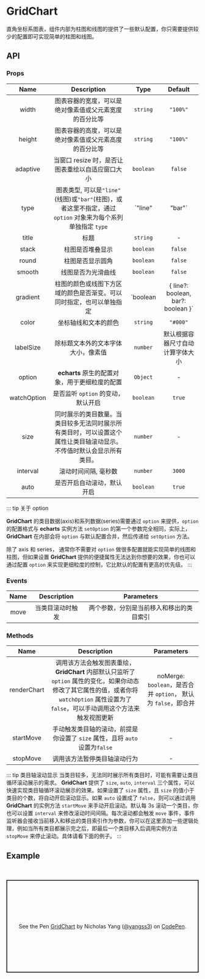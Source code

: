 # GridChart

直角坐标系图表，组件内部为柱图和线图的提供了一些默认配置，你只需要提供较少的配置即可实现简单的柱图和线图。

## API

### Props

|    Name     |                                                     Description                                                      |                     Type                      |             Default              |
| :---------: | :------------------------------------------------------------------------------------------------------------------: | :-------------------------------------------: | :------------------------------: |
|    width    |                                图表容器的宽度，可以是绝对像素值或父元素宽度的百分比等                                |                   `string`                    |             `"100%"`             |
|   height    |                                图表容器的高度，可以是绝对像素值或父元素高度的百分比等                                |                   `string`                    |             `"100%"`             |
|  adaptive   |                                   当窗口 resize 时，是否让图表重绘以自适应窗口大小                                   |                   `boolean`                   |             `false`              |
|    type     |     图表类型, 可以是`"line"`(线图)或`"bar"`(柱图)，或者这里不指定，通过 `option` 对象来为每个系列单独指定 `type`     |                `"line"|"bar"`                 |                -                 |
|    title    |                                                         标题                                                         |                   `string`                    |                -                 |
|    stack    |                                                   柱图是否堆叠显示                                                   |                   `boolean`                   |             `false`              |
|    round    |                                                   柱图是否显示圆角                                                   |                   `boolean`                   |             `false`              |
|   smooth    |                                                  线图是否为光滑曲线                                                  |                   `boolean`                   |             `false`              |
|  gradient   |                         柱图的颜色或线图下方区域的颜色是否渐变。可以同时指定，也可以单独指定                         | `boolean | { line?: boolean, bar?: boolean }` |             `false`              |
|    color    |                                                 坐标轴线和文本的颜色                                                 |                   `string`                    |             `"#000"`             |
|  labelSize  |                                          除标题文本外的文本字体大小，像素值                                          |                   `number`                    | 默认根据容器尺寸自动计算字体大小 |
|   option    |                                    **echarts** 原生的配置对象，用于更细粒度的配置                                    |                   `Object`                    |                -                 |
| watchOption |                                          是否监听 `option` 的变动，默认开启                                          |                   `boolean`                   |              `true`              |
|    size     | 同时展示的类目数量。当类目较多无法同时展示所有类目时，可以设置这个属性让类目轴滚动显示。不传值时默认会显示所有类目。 |                   `number`                    |                -                 |
|  interval   |                                                 滚动时间间隔, 毫秒数                                                 |                   `number`                    |              `3000`              |
|    auto     |                                              是否开启自动滚动，默认开启                                              |                   `boolean`                   |              `true`              |

::: tip 关于 option

**GridChart** 的类目数据(axis)和系列数据(series)需要通过 `option` 来提供，`option` 的配置格式与 **echarts** 实例方法 `setOption` 的第一个参数完全相同，实际上，**GridChart** 在内部会将 `option` 与默认配置合并，然后传递给 `setOption` 方法。

除了 axis 和 series， 通常你不需要对 `option` 做很多配置就能实现简单的线图和柱图，但如果设置 **GridChart** 提供的便捷属性无法达到你想要的效果，你也可以通过配置 `option` 来实现更细粒度的控制，它比默认的配置有更高的优先级。
:::

### Events

| Name |   Description    |                Parameters                |
| :--: | :--------------: | :--------------------------------------: |
| move | 当类目滚动时触发 | 两个参数，分别是当前移入和移出的类目索引 |

### Methods

|    Name     |                                                                                         Description                                                                                         |                           Parameters                           |
| :---------: | :-----------------------------------------------------------------------------------------------------------------------------------------------------------------------------------------: | :------------------------------------------------------------: |
| renderChart | 调用该方法会触发图表重绘，**GridChart** 内部默认只监听了 `option` 属性的变化，如果你动态修改了其它属性的值，或者你将 `watchOption` 属性设置为了 `false`，可以手动调用这个方法来触发视图更新 | noMerge: `boolean`，是否合并 `option`， 默认为 `false`，即合并 |
|  startMove  |                                                         手动触发类目轴的滚动，前提是你设置了 `size` 属性，且将 `auto` 设置为`false`                                                         |                               -                                |
|  stopMove   |                                                                                调用该方法暂停类目轴滚动行为                                                                                 |                               -                                |

::: tip 类目轴滚动显示
当类目较多，无法同时展示所有类目时，可能有需要让类目循环滚动展示的需求。 **GridChart** 提供了 `size`, `auto`, `interval` 三个属性，可以快速实现类目轴循环滚动展示的效果。如果设置了 `size` 属性，且 `size` 的值小于类目的个数，将自动开启滚动显示。如果 `auto` 设置成了 `false`，则可以通过调用 **GridChart** 的实例方法 `startMove` 来手动开启滚动。默认每 3s 滚动一个类目，你也可以设置 `interval` 来修改滚动时间间隔。每次滚动都会触发 `move` 事件，事件监听器会接收当前移入和移出的类目索引作为参数，你可以在这里添加一些逻辑处理，例如当所有类目都展示完之后，即最后一个类目移入后调用实例方法 `stopMove` 来停止滚动。具体请看下面的例子。
:::

## Example

<div style="height:20px;"></div>
<p class="codepen" data-height="450" data-theme-id="light" data-default-tab="js,result" data-user="yangss3" data-slug-hash="xxOKame" style="height: 243px; box-sizing: border-box; display: flex; align-items: center; justify-content: center; border: 2px solid; margin: 1em 0; padding: 1em;" data-pen-title="GridChart">
  <span>See the Pen <a href="https://codepen.io/yangss3/pen/xxOKame">
  GridChart</a> by Nicholas Yang (<a href="https://codepen.io/yangss3">@yangss3</a>)
  on <a href="https://codepen.io">CodePen</a>.</span>
</p>
<script async src="https://static.codepen.io/assets/embed/ei.js"></script>
